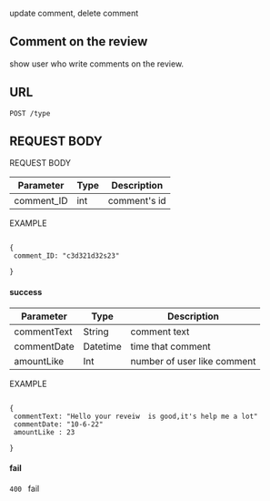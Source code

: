 update comment, delete comment 
## Comment on the review   ##
show user who write comments on the review.

## URL ##
`POST /type`

## REQUEST BODY ##
REQUEST BODY


| Parameter	    |      Type     | Description |
| ------------- | ------------- |-------------| 
| comment_ID    | int           | comment's id|


EXAMPLE 
```

{
 comment_ID: "c3d321d32s23"

}

```
#### success

| Parameter	    |      Type     | Description |
| ------------- | ------------- |-------------| 
| commentText   | String        | comment text|
| commentDate   | Datetime      | time that comment|
| amountLike    | Int           | number of user like comment|

EXAMPLE

```

{
 commentText: "Hello your reveiw  is good,it's help me a lot"
 commentDate: "10-6-22"
 amountLike : 23 

}

```
 
#### fail 
`400 ` fail
